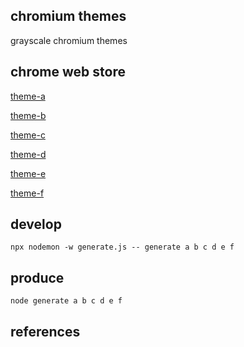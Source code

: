
## chromium themes

grayscale chromium themes

## chrome web store

[theme-a](https://chrome.google.com/webstore/detail/abcdefghijklmnopqrstuvwxyzabcdef)

[theme-b](https://chrome.google.com/webstore/detail/bcdefghijklmnopqrstuvwxyzabcdefa)

[theme-c](https://chrome.google.com/webstore/detail/cdefghijklmnopqrstuvwxyzabcdefab)

[theme-d](https://chrome.google.com/webstore/detail/defghijklmnopqrstuvwxyzabcdefabc)

[theme-e](https://chrome.google.com/webstore/detail/efghijklmnopqrstuvwxyzabcdefabcd)

[theme-f](https://chrome.google.com/webstore/detail/fghijklmnopqrstuvwxyzabcdefabcde)

## develop

```shell
npx nodemon -w generate.js -- generate a b c d e f
```

## produce

```shell
node generate a b c d e f
```

## references

[](https://developer.chrome.com/docs/extensions/mv2/overview/)

[](https://developer.chrome.com/docs/extensions/mv2/manifest/)
